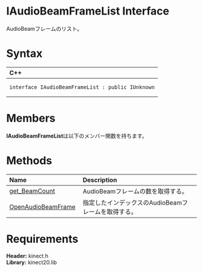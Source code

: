 IAudioBeamFrameList Interface  
=============================  

AudioBeamフレームのリスト。 <span id="syntaxSection"></span>

Syntax  
======  

<table>
<colgroup>
<col width="100%" />
</colgroup>
<thead>
<tr class="header">
<th align="left">C++</th>
</tr>
</thead>
<tbody>
<tr class="odd">
<td align="left"><pre><code>interface IAudioBeamFrameList : public IUnknown</code></pre></td>
</tr>
</tbody>
</table>

<span id="classMembersSection"></span>

Members  
=======  

**IAudioBeamFrameList**は以下のメンバー関数を持ちます。  

<span id="publicmethodsSection"></span>

Methods  
=======  

<table>
<colgroup>
<col width="30%" />
<col width="60%" />
</colgroup>
<thead>
<tr class="header">
<th align="left">Name</th>
<th align="left">Description</th>
</tr>
</thead>
<tbody>
<tr class="odd">
<td align="left"><a href="IAudioBeamFrameList/Methods/get_BeamCount_Method.md">get_BeamCount</a></td>
<td align="left">AudioBeamフレームの数を取得する。</td>
</tr>
<tr class="even">
<td align="left"><a href="IAudioBeamFrameList/Methods/OpenAudioBeamFrame_Method.md">OpenAudioBeamFrame</a></td>
<td align="left">指定したインデックスのAudioBeamフレームを取得する。</td>
</tr>
</tbody>
</table>

<span id="requirements"></span>

Requirements  
============  

**Header:** kinect.h  
**Library:** kinect20.lib  



<!--Please do not edit the data in the comment block below.-->
<!--
TOCTitle : IAudioBeamFrameList Interface
RLTitle : IAudioBeamFrameList Interface
KeywordK : IAudioBeamFrameList interface, about
HelpPriority : 2
TopicType : apiref
KeywordF : IAudioBeamFrameList
KeywordF : Microsoft.Kinect.kinect.IAudioBeamFrameList
KeywordA : T:Microsoft.Kinect.kinect.IAudioBeamFrameList
AssetID : T:Microsoft.Kinect.kinect.IAudioBeamFrameList
Locale : en-us
CommunityContent : 1
APIType : Managed
APILocation : 
APIName : Microsoft.Kinect.kinect.IAudioBeamFrameList
TargetOS : Windows
TopicType : kbSyntax
DevLang : C++
DocSet : K4Wv2
ProjType : K4Wv2Proj
Technology : Kinect for Windows
Product : Kinect for Windows SDK v2
productversion : 20
-->
